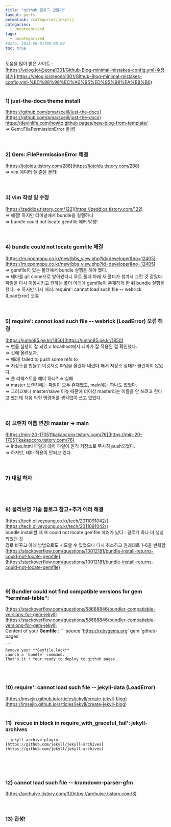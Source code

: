 ```yaml
---
title: "github 블로그 만들기"
layout: posts
permalink: /categories/jekyll/
categories:
  - uncategorized
tags:
  - uncategorized
#date: 2021-08-01T00:00:00
toc: true
---
```





도움을 많이 받은 사이트 :  
[https://velog.io/@eona1301/Github-Blog-minimal-mistakes-config.yml-수정하기](https://velog.io/@eona1301/Github-Blog-minimal-mistakes-config.yml-%EC%88%98%EC%A0%95%ED%95%98%EA%B8%B0)
<br />
<br />


### 1) just-the-docs theme install
[https://github.com/pmarsceill/just-the-docs](https://github.com/pmarsceill/just-the-docs)  
[https://devinlife.com/howto github pages/new-blog-from-template/](https://devinlife.com/howto%20github%20pages/new-blog-from-template/)  
⇒ Gem::FilePermissionError 발생!    
<br />
<br />
  
### 2) Gem::FilePermissionError 해결  
[https://jojoldu.tistory.com/288](https://jojoldu.tistory.com/288)  
⇒ vim 에디터 쓸 줄을 몰라!
<br />
<br />
<br />


### 3) vim 작성 및 수정  
[https://zeddios.tistory.com/122](https://zeddios.tistory.com/122)  
⇒ 해결! 하지만 터미널에서 bundle을 실행하니   
⇒ bundle could not locate gemfile 에러 발생!
<br />
<br />
<br />

### 4) bundle could not locate gemfile 해결  
[https://m.ppomppu.co.kr/new/bbs_view.php?id=developer&no=12405](https://m.ppomppu.co.kr/new/bbs_view.php?id=developer&no=12405)  
⇒ gemfile이 있는 폴더에서 bundle 실행을 해야 했다.  
⇒ 테마를 git clone으로 받아왔더니 루트 폴더 아래 새 폴더가 생겨서 그런 것 같았다. 파일을 다시 이동시키고 원하는 폴더 아래에 gemfile이 존재하게 한 뒤 bundle 실행을 했다. 
⇒ 하지만 다시 에러. require': cannot load such file -- webrick (LoadError) 오류
<br />
<br />
<br />

### 5) require': cannot load such file -- webrick (LoadError) 오류 해결  
[https://junho85.pe.kr/1850](https://junho85.pe.kr/1850)  
⇒ 번들 실행이 잘 되었고 localhost에서 테마가 잘 적용된 걸 확인했다.  
⇒ 깃에 올려보자.  
⇒ 에러! failed to push some refs to  
⇒ 저장소를 만들고 이것저것 파일을 올렸다 내렸다 해서 저장소 상태가 클린하지 않았다.  
⇒ 풀 리퀘스트를 해야 하나? ⇒ 실패  
⇒ master 브랜치에는 파일이 모두 존재했고, main에는 하나도 없었다.   
⇒ 그러고보니 master/slave 이슈 때문에 더이상 master라는 이름을 안 쓰려고 한다고 했는데 처음 익힌 명령어를 생각없이 쓰고 있었다.
<br />
<br />
<br />

### 6) 브랜치 이름 변경! master → main  
[https://min-20-170511kakaocorp.tistory.com/76](https://min-20-170511kakaocorp.tistory.com/76)  
⇒ index.html 파일과 테마 파일이 원격 저장소로 무사히 push되었다.  
⇒ 하지만, 테마 적용이 안되고 있다.
<br />
<br />
<br />

### 7) 내일 하자
<br />
<br />

### 8) 올리브영 기술 블로그 참고+추가 에러 해결  
[https://tech.oliveyoung.co.kr/tech/2011091042/](https://tech.oliveyoung.co.kr/tech/2011091042/)  
bundle install할 때 또 could not locate gemfile 에러가 났다 : 경로가 하나 더 생성되었던 것  
경로 바꾸고 아래 방법으로도 시도할 수 있었으나 다시 취소하고 원래대로 1-6을 반복함  
[https://stackoverflow.com/questions/10012181/bundle-install-returns-could-not-locate-gemfile](https://stackoverflow.com/questions/10012181/bundle-install-returns-could-not-locate-gemfile)
<br />
<br />
<br />

### 9) Bundler could not find compatible versions for gem "terminal-table": 
[https://stackoverflow.com/questions/58688846/bundler-compatiable-versions-for-gem-jekyll](https://stackoverflow.com/questions/58688846/bundler-compatiable-versions-for-gem-jekyll)  
Content of your **Gemfile** :
    ```
    source 'https://rubygems.org'
    gem 'github-pages'

    ```
    Remove your **Gemfile.lock**  
    Launch a `bundle` command.  
    That's it ! Your ready to deploy to github pages.
<br />
<br />

### 10) require': cannot load such file -- jekyll-data (LoadError)  
[https://imsejin.github.io/articles/jekyll/create-jekyll-blog](https://imsejin.github.io/articles/jekyll/create-jekyll-blog)
<br />
<br />


### 11) `rescue in block in require_with_graceful_fail': jekyll-archives
    - jekyll archive plugin  
    [https://github.com/jekyll/jekyll-archives](https://github.com/jekyll/jekyll-archives)
<br />
<br />
<br />

### 12) cannot load such file -- kramdown-parser-gfm  
[https://archuive.tistory.com/3](https://archuive.tistory.com/3)
<br />
<br />
<br />


### 13) 완성!